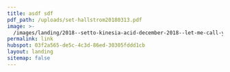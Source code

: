 ```yaml
---
title: asdf sdf
pdf_path: /uploads/set-hallstrom20180313.pdf
image: >-
  /images/landing/2018--setto-kinesia-acid-december-2018--let-me-call-you-back-about-those-hippocratic-values.jpg
permalink: link
hubspot: 03f2a565-de5c-4c3d-86ed-30305fddd1cb
layout: landing
sitemap: false
---
```


